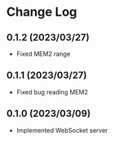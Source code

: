 # Change Log
## 0.1.2 (2023/03/27)
- Fixed MEM2 range
## 0.1.1 (2023/03/27)
- Fixed bug reading MEM2
## 0.1.0 (2023/03/09)
- Implemented WebSocket server
